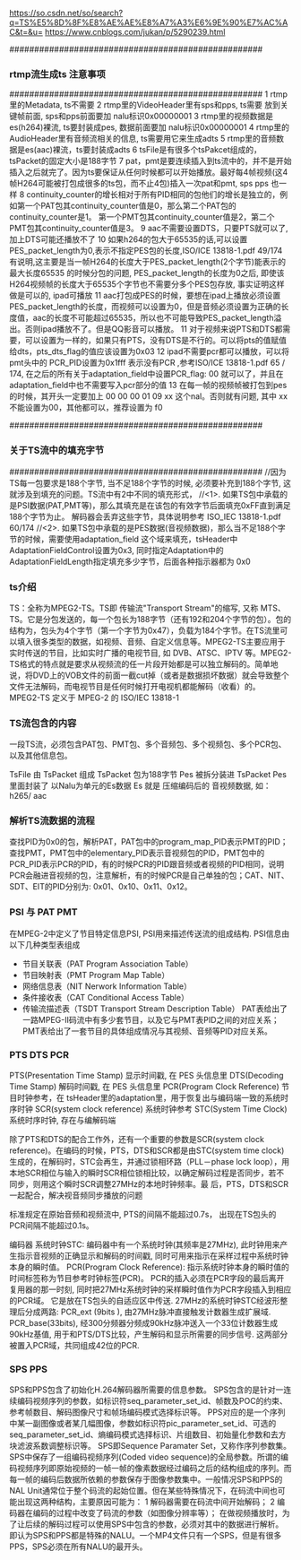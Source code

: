 https://so.csdn.net/so/search?q=TS%E5%8D%8F%E8%AE%AE%E8%A7%A3%E6%9E%90%E7%AC%AC&t=&u=
https://www.cnblogs.com/jukan/p/5290239.html

###################################################
### rtmp流生成ts 注意事项
###################################################
1 rtmp里的Metadata, ts不需要
2 rtmp里的VideoHeader里有sps和pps, ts需要 放到关键帧前面, sps和pps前面要加 nalu标识0x00000001
3 rtmp里的视频数据是es(h264)裸流, ts要封装成pes, 数据前面要加 nalu标识0x00000001
4 rtmp里的AudioHeader里有音频流相关的信息, ts需要用它来生成adts
5 rtmp里的音频数据是es(aac)裸流，ts要封装成adts
6 tsFile是有很多个tsPakcet组成的，tsPacket的固定大小是188字节
7 pat，pmt是要连续插入到ts流中的，并不是开始插入之后就完了。因为ts要保证从任何时候都可以开始播放。最好每4帧视频(这4帧H264可能被打包成很多的ts包，而不止4包)插入一次pat和pmt, sps pps 也一样
8 continuity_counter的增长相对于所有PID相同的包他们的增长是独立的，例如第一个PAT包其continuity_counter值是0，那么第二个PAT包的continuity_counter是1。  第一个PMT包其continuity_counter值是2，第二个PMT包其continuity_counter值是3。
9 aac不需要设置DTS，只要PTS就可以了,加上DTS可能还播放不了
10 如果h264的包大于65535的话,可以设置PES_packet_length为0,表示不指定PES包的长度,ISO/ICE 13818-1.pdf 49/174 有说明,这主要是当一帧H264的长度大于PES_packet_length(2个字节)能表示的最大长度65535 的时候分包的问题, PES_packet_length的长度为0之后, 即使该H264视频帧的长度大于65535个字节也不需要分多个PES包存放, 事实证明这样做是可以的, ipad可播放
11 aac打包成PES的时候，要想在ipad上播放必须设置PES_packet_length的长度，而视频可以设置为0，但是音频必须设置为正确的长度值，aac的长度不可能超过65535，所以也不可能导致PES_packet_length溢出。否则ipad播放不了。但是QQ影音可以播放。
11 对于视频来说PTS和DTS都需要，可以设置为一样的，如果只有PTS，没有DTS是不行的。可以将pts的值赋值给dts，pts_dts_flag的值应该设置为0x03
12 ipad不需要pcr都可以播放，可以将pmt头中的 PCR_PID设置为0x1fff 表示没有PCR ,参考ISO/ICE 13818-1.pdf 65 / 174,  在之后的所有关于adaptation_field中设置PCR_flag: 00 就可以了，并且在adaptation_field中也不需要写入pcr部分的值
13 在每一帧的视频帧被打包到pes的时候，其开头一定要加上 00 00 00 01 09 xx  这个nal。否则就有问题, 其中 xx 不能设置为00，其他都可以，推荐设置为 f0

###################################################
### 关于TS流中的填充字节
###################################################
//因为TS每一包要求是188个字节, 当不足188个字节的时候, 必须要补充到188个字节, 这就涉及到填充的问题。TS流中有2中不同的填充形式，
//<1>. 如果TS包中承载的是PSI数据(PAT,PMT等)，那么其填充是在该包的有效字节后面填充0xFF直到满足188个字节为止。 解码器会丢弃这些字节，具体说明参考 ISO_IEC 13818-1.pdf 60/174
//<2>. 如果TS包中承载的是PES数据(音视频数据)，那么当不足188个字节的时候，需要使用adaptation_field 这个域来填充，tsHeader中AdaptationFieldControl设置为0x3, 同时指定Adaptation中的AdaptationFieldLength指定填充多少字节，后面各种指示器都为 0x0


### ts介绍
TS：全称为MPEG2-TS。TS即 传输流"Transport Stream"的缩写, 又称 MTS、TS。它是分包发送的，每一个包长为188字节（还有192和204个字节的包）。包的结构为，包头为4个字节（第一个字节为0x47），负载为184个字节。在TS流里可以填入很多类型的数据，如视频、音频、自定义信息等。MPEG2-TS主要应用于实时传送的节目，比如实时广播的电视节目, 如 DVB、ATSC、IPTV 等。MPEG2-TS格式的特点就是要求从视频流的任一片段开始都是可以独立解码的。简单地说，将DVD上的VOB文件的前面一截cut掉（或者是数据损坏数据）就会导致整个文件无法解码，而电视节目是任何时候打开电视机都能解码（收看）的。
MPEG2-TS 定义于 MPEG-2 的 ISO/IEC 13818-1

### TS流包含的内容
一段TS流，必须包含PAT包、PMT包、多个音频包、多个视频包、多个PCR包、以及其他信息包。

TsFile 由 TsPacket 组成
TsPacket 包为188字节
Pes 被拆分装进 TsPacket
Pes 里面封装了 以Nalu为单元的Es数据
Es 就是 压缩编码后的 音视频数据, 如：h265/ aac

### 解析TS流数据的流程
查找PID为0x0的包，解析PAT，PAT包中的program_map_PID表示PMT的PID；查找PMT，PMT包中的elementary_PID表示音视频包的PID，PMT包中的PCR_PID表示PCR的PID，有的时候PCR的PID跟音频或者视频的PID相同，说明PCR会融进音视频的包，注意解析，有的时候PCR是自己单独的包；CAT、NIT、SDT、EIT的PID分别为: 0x01、0x10、0x11、0x12。

### PSI 与 PAT PMT
在MPEG-2中定义了节目特定信息PSI, PSI用来描述传送流的组成结构.
PSI信息由以下几种类型表组成
* 节目关联表（PAT Program Association Table）
* 节目映射表（PMT Program Map Table）
* 网络信息表（NIT Nerwork Information Table）
* 条件接收表（CAT Conditional Access Table）
* 传输流描述表（TSDT Transport Stream Description Table）
PAT表给出了一路MPEG-II码流中有多少套节目，以及它与PMT表PID之间的对应关系；
PMT表给出了一套节目的具体组成情况与其视频、音频等PID对应关系。

### PTS DTS PCR
PTS(Presentation Time Stamp) 显示时间戳, 在 PES 头信息里
DTS(Decoding Time Stamp) 解码时间戳, 在 PES 头信息里
PCR(Program Clock Reference) 节目时钟参考，在 tsHeader里的adaptation里，用于恢复出与编码端一致的系统时序时钟
SCR(system clock reference) 系统时钟参考
STC(System Time Clock) 系统时序时钟, 存在与编解码端

除了PTS和DTS的配合工作外，还有一个重要的参数是SCR(system clock reference)。在编码的时候，PTS，DTS和SCR都是由STC(system time clock)生成的，在解码时，STC会再生，并通过锁相环路（PLL－phase lock loop），用本地SCR相位与输入的瞬时SCR相位锁相比较，以确定解码过程是否同步，若不同步，则用这个瞬时SCR调整27MHz的本地时钟频率。最 后，PTS，DTS和SCR一起配合，解决视音频同步播放的问题

标准规定在原始音频和视频流中, PTS的间隔不能超过0.7s， 出现在TS包头的PCR间隔不能超过0.1s。

编码器
系统时钟STC: 编码器中有一个系统时钟(其频率是27MHz), 此时钟用来产生指示音视频的正确显示和解码的时间戳, 同时可用来指示在采样过程中系统时钟本身的瞬时值。
PCR(Program Clock Reference): 指示系统时钟本身的瞬时值的时间标签称为节目参考时钟标签(PCR)。 PCR的插入必须在PCR字段的最后离开复用器的那一时刻, 同时把27MHz系统时钟的采样瞬时值作为PCR字段插入到相应的PCR域。 它是放在TS包头的自适应区中传送.
27MHz的系统时钟STC经波形整理后分成两路:
PCR_ext (9bits ),   由27MHz脉冲直接触发计数器生成扩展域.
PCR_base(33bits), 经300分频器分频成90kHz脉冲送入一个33位计数器生成90kHz基值, 用于和PTS/DTS比较，产生解码和显示所需要的同步信号. 
这两部分被置入PCR域，共同组成42位的PCR.

### SPS PPS
SPS和PPS包含了初始化H.264解码器所需要的信息参数。
SPS包含的是针对一连续编码视频序列的参数，如标识符seq_parameter_set_id、帧数及POC的约束、参考帧数目、解码图像尺寸和帧场编码模式选择标识等。
PPS对应的是一个序列中某一副图像或者某几幅图像，参数如标识符pic_parameter_set_id、可选的seq_parameter_set_id、熵编码模式选择标识、片组数目、初始量化参数和去方块滤波系数调整标识等。
SPS即Sequence Paramater Set，又称作序列参数集。SPS中保存了一组编码视频序列(Coded video sequence)的全局参数。所谓的编码视频序列即原始视频的一帧一帧的像素数据经过编码之后的结构组成的序列。而每一帧的编码后数据所依赖的参数保存于图像参数集中。一般情况SPS和PPS的NAL Unit通常位于整个码流的起始位置。但在某些特殊情况下，在码流中间也可能出现这两种结构，主要原因可能为：
1 解码器需要在码流中间开始解码；
2 编码器在编码的过程中改变了码流的参数（如图像分辨率等）；
在做视频播放时，为了让后续的解码过程可以使用SPS中包含的参数，必须对其中的数据进行解析。
即认为SPS和PPS都是特殊的NALU。一个MP4文件只有一个SPS，但是有很多PPS，SPS必须在所有NALU的最开头。
